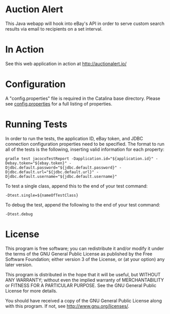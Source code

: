Auction Alert
========

This Java webapp will hook into eBay's API in order to serve custom search results via email to recipients on a set interval.

In Action
========

See this web application in action at http://auctionalert.io/

Configuration
========

A "config.properties" file is required in the Catalina base directory. Please see [config.properties](https://github.com/jonathanmccann/auction-alert/blob/master/src/main/resources/config.properties) for a full listing of properties.

Running Tests
========

In order to run the tests, the application ID, eBay token, and JDBC connection configuration properties need to be specified. The format to run all of the tests is the following, inserting valid information for each property:

```
gradle test jacocoTestReport -Dapplication.id="${application.id}" -Debay.token="${ebay.token}" -Djdbc.default.password="${jdbc.default.password}" -Djdbc.default.url="${jdbc.default.url}" -Djdbc.default.username="${jdbc.default.username}"
```

To test a single class, append this to the end of your test command:

```
-Dtest.single=${nameOfTestClass}
```

To debug the test, append the following to the end of your test command:

```
-Dtest.debug
```

License
========

This program is free software; you can redistribute it and/or modify it under
the terms of the GNU General Public License as published by the Free Software
Foundation; either version 3 of the License, or (at your option) any later
version.

This program is distributed in the hope that it will be useful, but WITHOUT
ANY WARRANTY; without even the implied warranty of MERCHANTABILITY or FITNESS
FOR A PARTICULAR PURPOSE. See the GNU General Public License for more
details.

You should have received a copy of the GNU General Public License along with
this program.  If not, see <http://www.gnu.org/licenses/>.